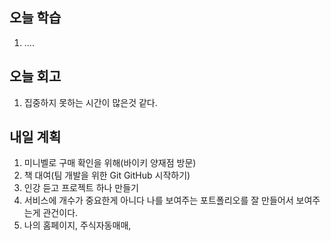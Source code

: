 ## 오늘 학습
1. ....

## 오늘 회고
1. 집중하지 못하는 시간이 많은것 같다.

## 내일 계획
1. 미니벨로 구매 확인을 위해(바이키 양재점 방문)
2. 책 대여(팀 개발을 위한 Git GitHub 시작하기)
3. 인강 듣고 프로젝트 하나 만들기
4. 서비스에 개수가 중요한게 아니다 나를 보여주는 포트폴리오를 잘 만들어서 보여주는게 관건이다.
5. 나의 홈페이지, 주식자동매매, 